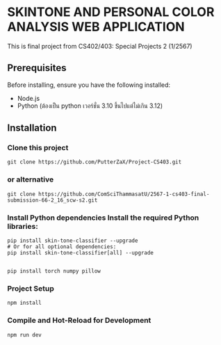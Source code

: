 # SKINTONE AND PERSONAL COLOR ANALYSIS WEB APPLICATION
This is final project from CS402/403: Special Projects 2 (1/2567)

## Prerequisites
Before installing, ensure you have the following installed:
* Node.js 
* Python (ต้องเป็น python เวอร์ชั่น 3.10 ขึ้นไปแต่ไม่เกิน 3.12)

## Installation


### Clone this project

```shell
git clone https://github.com/PutterZaX/Project-CS403.git
```

### or alternative

```shell
git clone https://github.com/ComSciThammasatU/2567-1-cs403-final-submission-66-2_16_scw-s2.git
```

### Install Python dependencies Install the required Python libraries:

```shell
pip install skin-tone-classifier --upgrade
# Or for all optional dependencies:
pip install skin-tone-classifier[all] --upgrade


pip install torch numpy pillow
```

### Project Setup
```shell
npm install
```

### Compile and Hot-Reload for Development
```shell
npm run dev
```
